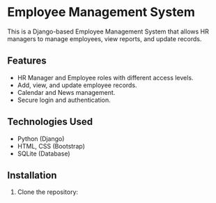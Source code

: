 # Employee Management System

This is a Django-based Employee Management System that allows HR managers to manage employees, view reports, and update records.

## Features
- HR Manager and Employee roles with different access levels.
- Add, view, and update employee records.
- Calendar and News management.
- Secure login and authentication.

## Technologies Used
- Python (Django)
- HTML, CSS (Bootstrap)
- SQLite (Database)

## Installation
1. Clone the repository:
